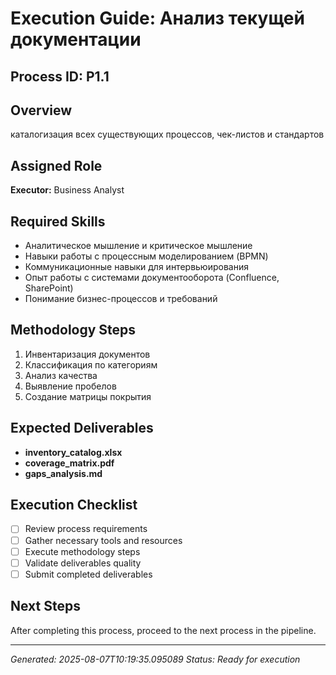 # Execution Guide: Анализ текущей документации

## Process ID: P1.1

## Overview
каталогизация всех существующих процессов, чек-листов и стандартов

## Assigned Role
**Executor:** Business Analyst

## Required Skills
- Аналитическое мышление и критическое мышление
- Навыки работы с процессным моделированием (BPMN)
- Коммуникационные навыки для интервьюирования
- Опыт работы с системами документооборота (Confluence, SharePoint)
- Понимание бизнес-процессов и требований

## Methodology Steps
1. Инвентаризация документов
2. Классификация по категориям
3. Анализ качества
4. Выявление пробелов
5. Создание матрицы покрытия

## Expected Deliverables
- **inventory_catalog.xlsx**
- **coverage_matrix.pdf**
- **gaps_analysis.md**

## Execution Checklist
- [ ] Review process requirements
- [ ] Gather necessary tools and resources
- [ ] Execute methodology steps
- [ ] Validate deliverables quality
- [ ] Submit completed deliverables

## Next Steps
After completing this process, proceed to the next process in the pipeline.

---
*Generated: 2025-08-07T10:19:35.095089*
*Status: Ready for execution*

